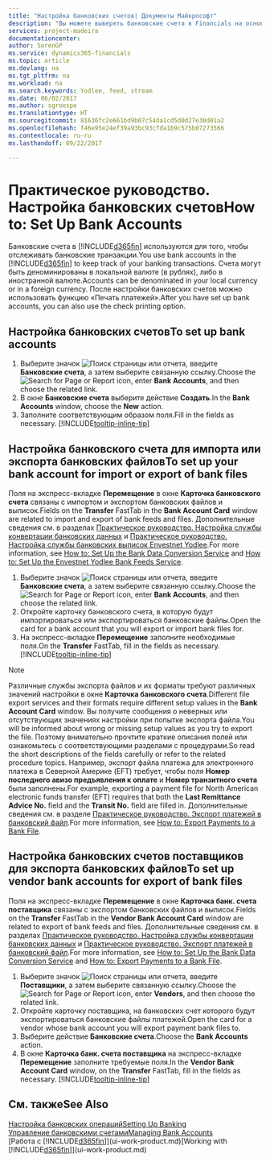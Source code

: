 ```yaml
---
title: "Настройка банковских счетов| Документы Майкрософт"
description: "Вы можете выверять банковские счета в Financials на основании выписок из банка."
services: project-madeira
documentationcenter: 
author: SorenGP
ms.service: dynamics365-financials
ms.topic: article
ms.devlang: na
ms.tgt_pltfrm: na
ms.workload: na
ms.search.keywords: Yodlee, feed, stream
ms.date: 06/02/2017
ms.author: sgroespe
ms.translationtype: HT
ms.sourcegitcommit: 81636fc2e661bd9b07c54da1cd5d0d27e30d01a2
ms.openlocfilehash: f46e95e24ef39a93bc93cfda1b9c575b07273566
ms.contentlocale: ru-ru
ms.lasthandoff: 09/22/2017

---
```

# <a name="how-to-set-up-bank-accounts"></a><span data-ttu-id="708b0-103">Практическое руководство. Настройка банковских счетов</span><span class="sxs-lookup"><span data-stu-id="708b0-103">How to: Set Up Bank Accounts</span></span>
<span data-ttu-id="708b0-104">Банковские счета в [!INCLUDE[d365fin](includes/d365fin_md.md)] используются для того, чтобы отслеживать банковские транзакции.</span><span class="sxs-lookup"><span data-stu-id="708b0-104">You use bank accounts in the [!INCLUDE[d365fin](includes/d365fin_md.md)] to keep track of your banking transactions.</span></span> <span data-ttu-id="708b0-105">Счета могут быть деноминированы в локальной валюте (в рублях), либо в иностранной валюте.</span><span class="sxs-lookup"><span data-stu-id="708b0-105">Accounts can be denominated in your local currency or in a foreign currency.</span></span> <span data-ttu-id="708b0-106">После настройки банковских счетов можно использовать функцию «Печать платежей».</span><span class="sxs-lookup"><span data-stu-id="708b0-106">After you have set up bank accounts, you can also use the check printing option.</span></span>

## <a name="to-set-up-bank-accounts"></a><span data-ttu-id="708b0-107">Настройка банковских счетов</span><span class="sxs-lookup"><span data-stu-id="708b0-107">To set up bank accounts</span></span>
1. <span data-ttu-id="708b0-108">Выберите значок ![Поиск страницы или отчета](media/ui-search/search_small.png "Значок поиска страницы или отчета"), введите **Банковские счета**, а затем выберите связанную ссылку.</span><span class="sxs-lookup"><span data-stu-id="708b0-108">Choose the ![Search for Page or Report](media/ui-search/search_small.png "Search for Page or Report icon") icon, enter **Bank Accounts**, and then choose the related link.</span></span>
2. <span data-ttu-id="708b0-109">В окне **Банковские счета** выберите действие **Создать**.</span><span class="sxs-lookup"><span data-stu-id="708b0-109">In the **Bank Accounts** window, choose the **New** action.</span></span>
3. <span data-ttu-id="708b0-110">Заполните соответствующим образом поля.</span><span class="sxs-lookup"><span data-stu-id="708b0-110">Fill in the fields as necessary.</span></span> [!INCLUDE[tooltip-inline-tip](includes/tooltip-inline-tip_md.md)]

## <a name="to-set-up-your-bank-account-for-import-or-export-of-bank-files"></a><span data-ttu-id="708b0-111">Настройка банковского счета для импорта или экспорта банковских файлов</span><span class="sxs-lookup"><span data-stu-id="708b0-111">To set up your bank account for import or export of bank files</span></span>
<span data-ttu-id="708b0-112">Поля на экспресс-вкладке **Перемещение** в окне **Карточка банковского счета** связаны с импортом и экспортом банковских файлов и выписок.</span><span class="sxs-lookup"><span data-stu-id="708b0-112">Fields on the **Transfer** FastTab in the **Bank Account Card** window are related to import and export of bank feeds and files.</span></span> <span data-ttu-id="708b0-113">Дополнительные сведения см. в разделах [Практическое руководство. Настройка службы конвертации банковских данных](bank-how-setup-bank-data-conversion-service.md) и [Практическое руководство. Настройка службы банковских выписок Envestnet Yodlee](bank-how-setup-bank-statement-service.md).</span><span class="sxs-lookup"><span data-stu-id="708b0-113">For more information, see [How to: Set Up the Bank Data Conversion Service](bank-how-setup-bank-data-conversion-service.md) and [How to: Set Up the Envestnet Yodlee Bank Feeds Service](bank-how-setup-bank-statement-service.md).</span></span>

1. <span data-ttu-id="708b0-114">Выберите значок ![Поиск страницы или отчета](media/ui-search/search_small.png "Значок поиска страницы или отчета"), введите **Банковские счета**, а затем выберите связанную ссылку.</span><span class="sxs-lookup"><span data-stu-id="708b0-114">Choose the ![Search for Page or Report](media/ui-search/search_small.png "Search for Page or Report icon") icon, enter **Bank Accounts**, and then choose the related link.</span></span>
2. <span data-ttu-id="708b0-115">Откройте карточку банковского счета, в которую будут импортироваться или экспортироваться банковские файлы.</span><span class="sxs-lookup"><span data-stu-id="708b0-115">Open the card for a bank account that you will export or import bank files for.</span></span>
3. <span data-ttu-id="708b0-116">На экспресс-вкладке **Перемещение** заполните необходимые поля.</span><span class="sxs-lookup"><span data-stu-id="708b0-116">On the **Transfer** FastTab, fill in the fields as necessary.</span></span> [!INCLUDE[tooltip-inline-tip](includes/tooltip-inline-tip_md.md)]

> [!NOTE]  
>   <span data-ttu-id="708b0-117">Различные службы экспорта файлов и их форматы требуют различных значений настройки в окне **Карточка банковского счета**.</span><span class="sxs-lookup"><span data-stu-id="708b0-117">Different file export services and their formats require different setup values in the **Bank Account Card** window.</span></span> <span data-ttu-id="708b0-118">Вы получите сообщения о неверных или отсутствующих значениях настройки при попытке экспорта файла.</span><span class="sxs-lookup"><span data-stu-id="708b0-118">You will be informed about wrong or missing setup values as you try to export the file.</span></span> <span data-ttu-id="708b0-119">Поэтому внимательно прочтите краткие описания полей или ознакомьтесь с соответствующими разделами с процедурами.</span><span class="sxs-lookup"><span data-stu-id="708b0-119">So read the short descriptions of the fields carefully or refer to the related procedure topics.</span></span> <span data-ttu-id="708b0-120">Например, экспорт файла платежа для электронного платежа в Северной Америке (EFT) требует, чтобы поля **Номер последнего авизо предъявления к оплате** и **Номер транзитного счета** были заполнены.</span><span class="sxs-lookup"><span data-stu-id="708b0-120">For example, exporting a payment file for North American electronic funds transfer (EFT) requires that both the **Last Remittance Advice No.** field and the **Transit No.** field are filled in.</span></span> <span data-ttu-id="708b0-121">Дополнительные сведения см. в разделе [Практическое руководство. Экспорт платежей в банковский файл](payables-how-export-payments-bank-file.md).</span><span class="sxs-lookup"><span data-stu-id="708b0-121">For more information, see [How to: Export Payments to a Bank File](payables-how-export-payments-bank-file.md).</span></span>

## <a name="to-set-up-vendor-bank-accounts-for-export-of-bank-files"></a><span data-ttu-id="708b0-122">Настройка банковских счетов поставщиков для экспорта банковских файлов</span><span class="sxs-lookup"><span data-stu-id="708b0-122">To set up vendor bank accounts for export of bank files</span></span>
<span data-ttu-id="708b0-123">Поля на экспресс-вкладке **Перемещение** в окне **Карточка банк. счета поставщика** связаны с экспортом банковских файлов и выписок.</span><span class="sxs-lookup"><span data-stu-id="708b0-123">Fields on the **Transfer** FastTab in the **Vendor Bank Account Card** window are related to export of bank feeds and files.</span></span> <span data-ttu-id="708b0-124">Дополнительные сведения см. в разделах [Практическое руководство. Настройка службы конвертации банковских данных](bank-how-setup-bank-data-conversion-service.md) и [Практическое руководство. Экспорт платежей в банковский файл](payables-how-export-payments-bank-file.md).</span><span class="sxs-lookup"><span data-stu-id="708b0-124">For more information, see [How to: Set Up the Bank Data Conversion Service](bank-how-setup-bank-data-conversion-service.md) and [How to: Export Payments to a Bank File](payables-how-export-payments-bank-file.md).</span></span>

1. <span data-ttu-id="708b0-125">Выберите значок ![Поиск страницы или отчета](media/ui-search/search_small.png "Значок поиска страницы или отчета"), введите **Поставщики**, а затем выберите связанную ссылку.</span><span class="sxs-lookup"><span data-stu-id="708b0-125">Choose the ![Search for Page or Report](media/ui-search/search_small.png "Search for Page or Report icon") icon, enter **Vendors**, and then choose the related link.</span></span>
2. <span data-ttu-id="708b0-126">Откройте карточку поставщика, на банковских счет которого будут экспортироваться банковские файлы платежей.</span><span class="sxs-lookup"><span data-stu-id="708b0-126">Open the card for a vendor whose bank account you will export payment bank files to.</span></span>
3. <span data-ttu-id="708b0-127">Выберите действие **Банковские счета**.</span><span class="sxs-lookup"><span data-stu-id="708b0-127">Choose the **Bank Accounts** action.</span></span>
3. <span data-ttu-id="708b0-128">В окне **Карточка банк. счета поставщика** на экспресс-вкладке **Перемещение** заполните требуемые поля.</span><span class="sxs-lookup"><span data-stu-id="708b0-128">In the **Vendor Bank Account Card** window, on the **Transfer** FastTab, fill in the fields as necessary.</span></span> [!INCLUDE[tooltip-inline-tip](includes/tooltip-inline-tip_md.md)]

## <a name="see-also"></a><span data-ttu-id="708b0-129">См. также</span><span class="sxs-lookup"><span data-stu-id="708b0-129">See Also</span></span>
[<span data-ttu-id="708b0-130">Настройка банковских операций</span><span class="sxs-lookup"><span data-stu-id="708b0-130">Setting Up Banking</span></span>](bank-setup-banking.md)  
[<span data-ttu-id="708b0-131">Управление банковскими счетами</span><span class="sxs-lookup"><span data-stu-id="708b0-131">Managing Bank Accounts</span></span>](bank-manage-bank-accounts.md)  
<span data-ttu-id="708b0-132">[Работа с [!INCLUDE[d365fin](includes/d365fin_md.md)]](ui-work-product.md)</span><span class="sxs-lookup"><span data-stu-id="708b0-132">[Working with [!INCLUDE[d365fin](includes/d365fin_md.md)]](ui-work-product.md)</span></span>

